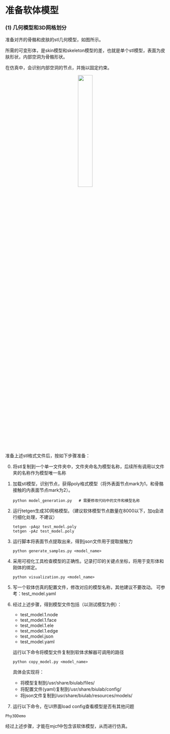 # 准备软体模型

### (1) 几何模型和3D网格划分

准备对齐的骨骼和皮肤的stl几何模型，如图所示。

所需的可变形体，是skin模型和skeleton模型的差，也就是单个stl模型，表面为皮肤形状，内部空洞为骨骼形状。

在仿真中，会识别内部空洞的节点，并施以固定约束。

<div style="text-align:center">
    <img src="../doc/示意图1.png" alt="" style="width:30%"/>
</div>

准备上述stl格式文件后，按如下步骤准备：

0. 将stl复制到一个单一文件夹中，文件夹命名为模型名称，后续所有调用以文件夹的名称作为模型唯一名称

1. 加载stl模型，识别节点，获得poly格式模型（将外表面节点mark为1，和骨骼接触的内表面节点mark为2）。

   ```
   python model_generation.py   # 需要修改代码中的文件和模型名称
   ```
2. 运行tetgen生成3D网格模型。（建议软体模型节点数量在8000以下，加q会进行细化处理，不建议）
   ```
   tetgen -pAqz test_model.poly
   tetgen -pAz test_model.poly
   ```
3. 运行脚本将表面节点提取出来，得到json文件用于提取接触力
   ```
   python generate_samples.py <model_name>
   ```

4. 采用可视化工具检查模型的正确性。记录打印的关键点坐标，将用于变形体和刚体的绑定。
   ```
   python visualization.py <model_name>
   ```

5. 写一个软体仿真的配置文件，修改对应的模型名称，其他建议不要改动。
   可参考：test_model.yaml

6. 经过上述步骤，得到模型文件包括（以测试模型为例）：
    * test_model.1.node
    * test_model.1.face
    * test_model.1.ele
    * test_model.1.edge
    * test_model.json
    * test_model.yaml

    运行以下命令将模型文件复制到软体求解器可调用的路径
    ```
    python copy_model.py <model_name>
    ```
    具体会实现将：
    * 将模型复制到/usr/share/biulab/files/
    * 将配置文件(yaml)复制到/usr/share/biulab/config/
    * 将json文件复制到/usr/share/biulab/resources/models/

7. 运行以下命令，在UI界面load config查看模型是否有其他问题
  ```
  Phy3DDemo
  ```

经过上述步骤，才能在mjcf中包含该软体模型，从而进行仿真。
